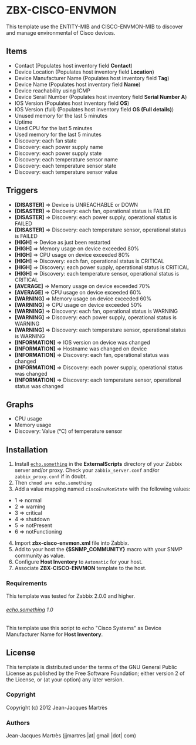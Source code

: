 ZBX-CISCO-ENVMON
================

This template use the ENTITY-MIB and CISCO-ENVMON-MIB to discover and manage environmental of Cisco devices.

Items
-----

  * Contact (Populates host inventory field **Contact**)
  * Device Location (Populates host inventory field **Location**)
  * Device Manufacturer Name (Populates host inventory field **Tag**)
  * Device Name (Populates host inventory field **Name**)
  * Device reachability using ICMP
  * Device Serail Number (Populates host inventory field **Serial Number A**)
  * IOS Version (Populates host inventory field **OS**)
  * IOS Version (full) (Populates host inventory field **OS (Full details)**)
  * Unused memory for the last 5 minutes
  * Uptime
  * Used CPU for the last 5 minutes
  * Used memory for the last 5 minutes
  * Discovery: each fan state 
  * Discovery: each power supply name
  * Discovery: each power supply state
  * Discovery: each temperature sensor name
  * Discovery: each temperature sensor state
  * Discovery: each temperature sensor value

Triggers
--------

  * **[DISASTER]** => Device is UNREACHABLE or DOWN
  * **[DISASTER]** => Discovery: each fan, operational status is FAILED
  * **[DISASTER]** => Discovery: each power supply, operational status is FAILED
  * **[DISASTER]** => Discovery: each temperature sensor, operational status is FAILED
  * **[HIGH]** => Device as just been restarted
  * **[HIGH]** => Memory usage on device exceeded 80%
  * **[HIGH]** => CPU usage on device exceeded 80%
  * **[HIGH]** => Discovery: each fan, operational status is CRITICAL
  * **[HIGH]** => Discovery: each power supply, operational status is CRITICAL
  * **[HIGH]** => Discovery: each temperature sensor, operational status is CRITICAL
  * **[AVERAGE]** => Memory usage on device exceeded 70%
  * **[AVERAGE]** => CPU usage on device exceeded 60%
  * **[WARNING]** => Memory usage on device exceeded 60%
  * **[WARNING]** => CPU usage on device exceeded 50%
  * **[WARNING]** => Discovery: each fan, operational status is WARNING
  * **[WARNING]** => Discovery: each power supply, operational status is WARNING
  * **[WARNING]** => Discovery: each temperature sensor, operational status is WARNING
  * **[INFORMATION]** => IOS version on device was changed
  * **[INFORMATION]** => Hostname was changed on device
  * **[INFORMATION]** => Discovery: each fan, operational status was changed
  * **[INFORMATION]** => Discovery: each power supply, operational status was changed
  * **[INFORMATION]** => Discovery: each temperature sensor, operational status was changed

Graphs
------

  * CPU usage
  * Memory usage
  * Discovery: Value (°C) of temperature sensor

Installation
------------

1. Install [`echo.something`](https://github.com/jjmartres/Zabbix/tree/master/zbx-scripts/echo.something) in the **ExternalScripts** directory of your Zabbix server and/or proxy. Check your `zabbix_server.conf` and/or `zabbix_proxy.conf` if in doubt.
2. Then `chmod a+x echo.something`
3. Add a value mapping named `ciscoEnvMonState` with the following values:
  * 1 => normal
  * 2 => warning
  * 3 => critical
  * 4 => shutdown
  * 5 => notPresent
  * 6 => notFunctioning
4. Import **zbx-cisco-envmon.xml** file into Zabbix.
5. Add to your host the **{$SNMP_COMMUNITY}** macro with your SNMP community as value.
6. Configure **Host Inventory** to `Automatic` for your host.
7. Associate **ZBX-CISCO-ENVMON** template to the host.
 
### Requirements

This template was tested for Zabbix 2.0.0 and higher.

###### [echo.something](https://github.com/jjmartres/Zabbix/tree/master/zbx-scripts/echo.something) 1.0

This template use this script to echo "Cisco Systems" as Device Manufacturer Name for **Host Inventory**.

License
-------

This template is distributed under the terms of the GNU General Public License as published by the Free Software Foundation; either version 2 of the  License, or (at your option) any later version.

### Copyright

  Copyright (c) 2012 Jean-Jacques Martrès

### Authors
  
  Jean-Jacques Martrès
  (jjmartres |at| gmail |dot| com)
